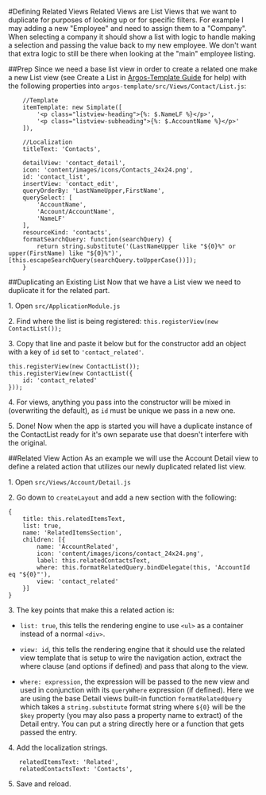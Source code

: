 #Defining Related Views
Related Views are List Views that we want to duplicate for purposes of looking up or for specific filters. For example I may adding a new "Employee" and need to assign them to a "Company". When selecting a company it should show a list with logic to handle making a selection and passing the value back to my new employee. We don't want that extra logic to still be there when looking at the "main" employee listing.

##Prep
Since we need a base list view in order to create a related one make a new List view (see Create a List in [Argos-Template Guide](#!/guide/v2_template_guide) for help) with the following properties into `argos-template/src/Views/Contact/List.js`:

        //Template
        itemTemplate: new Simplate([
            '<p class="listview-heading">{%: $.NameLF %}</p>',
            '<p class="listview-subheading">{%: $.AccountName %}</p>'
        ]),

        //Localization
        titleText: 'Contacts',
        
        detailView: 'contact_detail',
        icon: 'content/images/icons/Contacts_24x24.png',
        id: 'contact_list',
        insertView: 'contact_edit',
        queryOrderBy: 'LastNameUpper,FirstName',
        querySelect: [
            'AccountName',
            'Account/AccountName',
            'NameLF'
        ],
        resourceKind: 'contacts',
        formatSearchQuery: function(searchQuery) {
            return string.substitute('(LastNameUpper like "${0}%" or upper(FirstName) like "${0}%")', [this.escapeSearchQuery(searchQuery.toUpperCase())]);
        }

##Duplicating an Existing List
Now that we have a List view we need to duplicate it for the related part.

1\. Open `src/ApplicationModule.js`

2\. Find where the list is being registered: `this.registerView(new ContactList());` 

3\. Copy that line and paste it below but for the constructor add an object with a key of `id` set to `'contact_related'`.

    this.registerView(new ContactList());
    this.registerView(new ContactList({
        id: 'contact_related'
    }));

4\. For views, anything you pass into the constructor will be mixed in (overwriting the default), as `id` must be unique we pass in a new one.

5\. Done! Now when the app is started you will have a duplicate instance of the ContactList ready for it's own separate use that doesn't interfere with the original.


##Related View Action
As an example we will use the Account Detail view to define a related action that utilizes our newly duplicated related list view.

1\. Open `src/Views/Account/Detail.js`

2\. Go down to `createLayout` and add a new section with the following:

    {
        title: this.relatedItemsText,
        list: true,
        name: 'RelatedItemsSection',
        children: [{
            name: 'AccountRelated',
            icon: 'content/images/icons/contact_24x24.png',
            label: this.relatedContactsText,
            where: this.formatRelatedQuery.bindDelegate(this, 'AccountId eq "${0}"'),
            view: 'contact_related'
        }]
    }

3\. The key points that make this a related action is:

   * `list: true`, this tells the rendering engine to use `<ul>` as a container instead of a normal `<div>`.

   * `view: id`, this tells the rendering engine that it should use the related view template that is setup to wire the navigation action, extract the where clause (and options if defined) and pass that along to the view.

   * `where: expression`, the expression will be passed to the new view and used in conjunction with its `queryWhere` expression (if defined). Here we are using the base Detail views built-in function `formatRelatedQuery` which takes a `string.substitute` format string where `${0}` will be the `$key` property (you may also pass a property name to extract) of the Detail entry. You can put a string directly here or a function that gets passed the entry.

4\. Add the localization strings.

       relatedItemsText: 'Related',
       relatedContactsText: 'Contacts',

5\. Save and reload.

